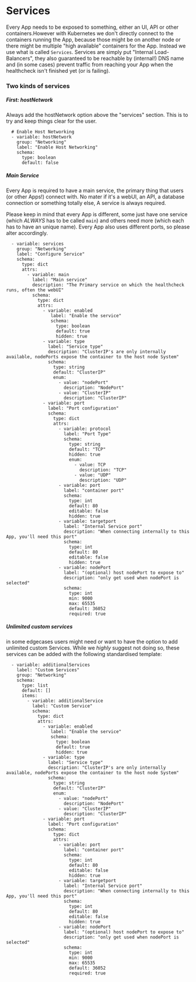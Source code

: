 # Services

Every App needs to be exposed to something, either an UI, API or other containers.However with Kubernetes we don't directly connect to the containers running the App, because those might be on another node or there might be multiple "high available" containers for the App. Instead we use what is called `Services`. Services are simply put "Internal Load-Balancers", they also guaranteed to be reachable by (internal!) DNS name and (in some cases) prevent traffic from reaching your App when the healthcheck isn't finished yet (or is failing).

### Two kinds of services

##### First: hostNetwork

Always add the hostNetwork option above the "services" section.
This is to try and keep things clear for the user.

```
  # Enable Host Networking
  - variable: hostNetwork
    group: "Networking"
    label: "Enable Host Networking"
    schema:
      type: boolean
      default: false
```

##### Main Service

Every App is required to have a main service, the primary thing that users (or other Apps!) connect with. No mater if it's a webUI, an API, a database connection or something totally else, A service is always required.

Please keep in mind that every App is different, some just have one service (which *ALWAYS* has to be called `main`) and others need more (which each has to have an unique name). Every App also uses different ports, so please alter accordingly.

```
  - variable: services
    group: "Networking"
    label: "Configure Service"
    schema:
      type: dict
      attrs:
        - variable: main
          label: "Main service"
          description: "The Primary service on which the healthcheck runs, often the webUI"
          schema:
            type: dict
            attrs:
              - variable: enabled
                 label: "Enable the service"
                 schema:
                   type: boolean
                   default: true
                   hidden: true
              - variable: type
                label: "Service type"
                description: "ClusterIP's are only internally available, nodePorts expose the container to the host node System"
                schema:
                  type: string
                  default: "ClusterIP"
                  enum:
                    - value: "nodePort"
                      description: "NodePort"
                    - value: "ClusterIP"
                      description: "ClusterIP"
              - variable: port
                label: "Port configuration"
                schema:
                  type: dict
                  attrs:
                    - variable: protocol
                      label: "Port Type"
                      schema:
                        type: string
                        default: "TCP"
                        hidden: true
                        enum:
                          - value: TCP
                            description: "TCP"
                          - value: "UDP"
                            description: "UDP"
                    - variable: port
                      label: "container port"
                      schema:
                        type: int
                        default: 80
                        editable: false
                        hidden: true
                    - variable: targetport
                      label: "Internal Service port"
                      description: "When connecting internally to this App, you'll need this port"
                      schema:
                        type: int
                        default: 80
                        editable: false
                        hidden: true
                    - variable: nodePort
                      label: "(optional) host nodePort to expose to"
                      description: "only get used when nodePort is selected"
                      schema:
                        type: int
                        min: 9000
                        max: 65535
                        default: 36052
                        required: true
```

##### Unlimited custom services

in some edgecases users might need or want to have the option to add unlimited custom Services. While we _highly_ suggest not doing so, these services can be added with the following standardised template:

```
  - variable: additionalServices
    label: "Custom Services"
    group: "Networking"
    schema:
      type: list
      default: []
      items:
        - variable: additionalService
          label: "Custom Service"
          schema:
            type: dict
            attrs:
              - variable: enabled
                 label: "Enable the service"
                 schema:
                   type: boolean
                   default: true
                   hidden: true
              - variable: type
                label: "Service type"
                description: "ClusterIP's are only internally available, nodePorts expose the container to the host node System"
                schema:
                  type: string
                  default: "ClusterIP"
                  enum:
                    - value: "nodePort"
                      description: "NodePort"
                    - value: "ClusterIP"
                      description: "ClusterIP"
              - variable: port
                label: "Port configuration"
                schema:
                  type: dict
                  attrs:
                    - variable: port
                      label: "container port"
                      schema:
                        type: int
                        default: 80
                        editable: false
                        hidden: true
                    - variable: targetport
                      label: "Internal Service port"
                      description: "When connecting internally to this App, you'll need this port"
                      schema:
                        type: int
                        default: 80
                        editable: false
                        hidden: true
                    - variable: nodePort
                      label: "(optional) host nodePort to expose to"
                      description: "only get used when nodePort is selected"
                      schema:
                        type: int
                        min: 9000
                        max: 65535
                        default: 36052
                        required: true

```
